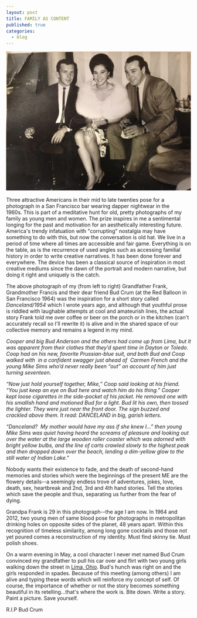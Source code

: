 ```yaml
---
layout: post
title: FAMILY AS CONTENT
published: true
categories:
  - blog
---
```


![](/media/family.jpg)

Three attractive Americans in their mid to late twenties pose for a photograph in a San Francisco bar wearing dapper nightwear in the 1960s. This is part of a meditative hunt for old, pretty photographs of my family as young men and women. The prize inspires in me a sentimental longing for the past and motivation for an aesthetically interesting future. America's trendy infatuation with "corrupting" nostalgia may have something to do with this, but now the conversation is old hat. We live in a period of time where all times are accessible and fair game. Everything is on the table, as is the recurrence of used angles such as accessing familial history in order to write creative narratives. It has been done forever and everywhere. The device has been a classical source of inspiration in most creative mediums since the dawn of the portrait and modern narrative, but doing it right and uniquely is the catch.

The above photograph of my (from left to right) Grandfather Frank, Grandmother Francis and their dear friend Bud Crum (at the Red Balloon in San Francisco 1964) was the inspiration for a short story called <em>Danceland/1954</em> which I wrote years ago, and although that youthful prose is riddled with laughable attempts at cool and amateurish lines, the actual story Frank told me over coffee or beer on the porch or in the kitchen (can't accurately recall so I'll rewrite it) is alive and in the shared space of our collective memory and remains a legend in my mind.<!--more-->

<em>Cooper and big Bud Anderson and the others had come up from Lima, but it was apparent from their clothes that they’d spent time in Dayton or Toledo. Coop had on his new, favorite Prussian-blue suit, and both Bud and Coop walked with  in a confident swagger just ahead of  Carmen French and the young Mike Sims who’d never really been “out” on account of him just turning seventeen.</em>

<em>“Now just hold yourself together, Mike,” Coop said looking at his friend. “You just keep an eye on Bud here and watch him do his thing.” Cooper kept loose cigarettes in the side-pocket of his jacket. He removed one with his smallish hand and motioned Bud for a light. Bud lit his own, then tossed the lighter. They were just near the front door. The sign buzzed and crackled above them. It read: DANCELAND in big, garish letters.</em>

<em>“Danceland?  My mother would have my ass if she knew I...” then young Mike Sims was quiet having heard the screams of pleasure and looking out over the water at the large wooden roller coaster which was adorned with bright yellow bulbs, and the line of carts crawled slowly to the highest peak and then dropped down over the beach, lending a dim-yellow glow to the still water of Indian Lake."</em>

Nobody wants their existence to fade, and the death of second-hand memories and stories which were the beginnings of the present ME are the flowery details--a seemingly endless trove of adventures, jokes, love, death, sex, heartbreak and 2nd, 3rd and 4th hand stories. Tell the stories which save the people and thus, separating us further from the fear of dying.

Grandpa Frank is 29 in this photograph--the age I am now. In 1964 and 2012, two young men of same blood pose for photographs in metropolitan drinking holes on opposite sides of the planet, 48 years apart. Within this recognition of timeless similarity, among long gone cocktails and those not yet poured comes a reconstruction of my identity. Must find skinny tie. Must polish shoes.

On a warm evening in May, a cool character I never met named Bud Crum convinced my grandfather to pull his car over and flirt with two young girls walking down the street in <a href="http://en.wikipedia.org/wiki/Lima,_Ohio">Lima, Ohio</a>. Bud's hunch was right on and the girls responded in spades. Because of this meeting (among others) I am alive and typing these words which will reinforce my concept of self. Of course, the importance of whether or not the story becomes something beautiful in its retelling...that's where the work is. Bite down. Write a story. Paint a picture. Save yourself.

R.I.P Bud Crum
